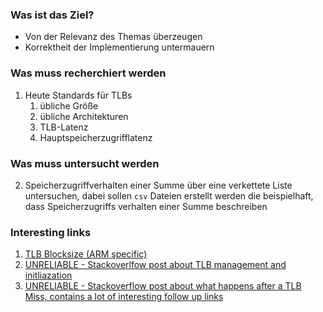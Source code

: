 ### Was ist das Ziel?

- Von der Relevanz des Themas überzeugen
- Korrektheit der Implementierung untermauern

### Was muss recherchiert werden

1. Heute Standards für TLBs
    1. übliche Größe
    2. übliche Architekturen
    3. TLB-Latenz
    4. Hauptspeicherzugrifflatenz

### Was muss untersucht werden

2. Speicherzugriffverhalten einer Summe über eine verkettete Liste untersuchen,
   dabei sollen `csv` Dateien erstellt werden die beispielhaft, dass Speicherzugriffs verhalten einer Summe beschreiben

### Interesting links

1. [TLB Blocksize (ARM specific)](https://developer.arm.com/documentation/ddi0406/b/System-Level-Architecture/Virtual-Memory-System-Architecture--VMSA-/Translation-Lookaside-Buffers--TLBs-/TLB-matching?lang=en)
2. [UNRELIABLE - Stackoverlfow post about TLB management and initliazation](https://stackoverflow.com/questions/21885801/writing-the-translation-lookaside-buffer)
3. [UNRELIABLE - Stackoverflow post about what happens after a TLB Miss, contains a lot of interesting follow up links](https://stackoverflow.com/questions/32256250/what-happens-after-a-l2-tlb-miss)